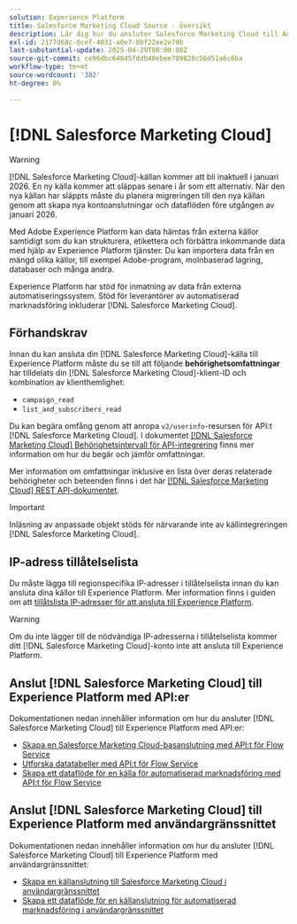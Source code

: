 ```yaml
---
solution: Experience Platform
title: Salesforce Marketing Cloud Source - översikt
description: Lär dig hur du ansluter Salesforce Marketing Cloud till Adobe Experience Platform med hjälp av API:er eller användargränssnittet.
exl-id: 2177d68c-0cef-4031-a0e7-8bf22ee2e70b
last-substantial-update: 2025-04-29T00:00:00Z
source-git-commit: ce96dbc64845fddb40ebee709828c56d51a6c6ba
workflow-type: tm+mt
source-wordcount: '382'
ht-degree: 0%

---
```


# [!DNL Salesforce Marketing Cloud]

>[!WARNING]
>
>[!DNL Salesforce Marketing Cloud]-källan kommer att bli inaktuell i januari 2026. En ny källa kommer att släppas senare i år som ett alternativ. När den nya källan har släppts måste du planera migreringen till den nya källan genom att skapa nya kontoanslutningar och dataflöden före utgången av januari 2026.

Med Adobe Experience Platform kan data hämtas från externa källor samtidigt som du kan strukturera, etikettera och förbättra inkommande data med hjälp av Experience Platform tjänster. Du kan importera data från en mängd olika källor, till exempel Adobe-program, molnbaserad lagring, databaser och många andra.

Experience Platform har stöd för inmatning av data från externa automatiseringssystem. Stöd för leverantörer av automatiserad marknadsföring inkluderar [!DNL Salesforce Marketing Cloud].

## Förhandskrav

Innan du kan ansluta din [!DNL Salesforce Marketing Cloud]-källa till Experience Platform måste du se till att följande **behörighetsomfattningar** har tilldelats din [!DNL Salesforce Marketing Cloud]-klient-ID och kombination av klienthemlighet:

* `campaign_read`
* `list_and_subscribers_read`

Du kan begära omfång genom att anropa `v2/userinfo`-resursen för API:t [!DNL Salesforce Marketing Cloud]. I dokumentet [[!DNL Salesforce Marketing Cloud] Behörighetsintervall för API-integrering](<https://developer.salesforce.com/docs/marketing/marketing-cloud/guide/data-access-permissions.html>) finns mer information om hur du begär och jämför omfattningar.

Mer information om omfattningar inklusive en lista över deras relaterade behörigheter och beteenden finns i det här [[!DNL Salesforce Marketing Cloud] REST API-dokumentet](<https://developer.salesforce.com/docs/marketing/marketing-cloud/guide/rest-permissions-and-scopes.html>).

>[!IMPORTANT]
>
>Inläsning av anpassade objekt stöds för närvarande inte av källintegreringen [!DNL Salesforce Marketing Cloud].

## IP-adress tillåtelselista

Du måste lägga till regionspecifika IP-adresser i tillåtelselista innan du kan ansluta dina källor till Experience Platform. Mer information finns i guiden om att [tillåtslista IP-adresser för att ansluta till Experience Platform](../../ip-address-allow-list.md).

>[!WARNING]
>
>Om du inte lägger till de nödvändiga IP-adresserna i tillåtelselista kommer ditt [!DNL Salesforce Marketing Cloud]-konto inte att ansluta till Experience Platform.

## Anslut [!DNL Salesforce Marketing Cloud] till Experience Platform med API:er

Dokumentationen nedan innehåller information om hur du ansluter [!DNL Salesforce Marketing Cloud] till Experience Platform med API:er:

* [Skapa en Salesforce Marketing Cloud-basanslutning med API:t för Flow Service](../../tutorials/api/create/marketing-automation/salesforce-marketing-cloud.md)
* [Utforska datatabeller med API:t för Flow Service](../../tutorials/api/explore/tabular.md)
* [Skapa ett dataflöde för en källa för automatiserad marknadsföring med API:t för Flow Service](../../tutorials/api/collect/marketing-automation.md)

## Anslut [!DNL Salesforce Marketing Cloud] till Experience Platform med användargränssnittet

Dokumentationen nedan innehåller information om hur du ansluter [!DNL Salesforce Marketing Cloud] till Experience Platform med användargränssnittet:

* [Skapa en källanslutning till Salesforce Marketing Cloud i användargränssnittet](../../tutorials/ui/create/marketing-automation/salesforce-marketing-cloud.md)
* [Skapa ett dataflöde för en källanslutning för automatiserad marknadsföring i användargränssnittet](../../tutorials/ui/dataflow/marketing-automation.md)
